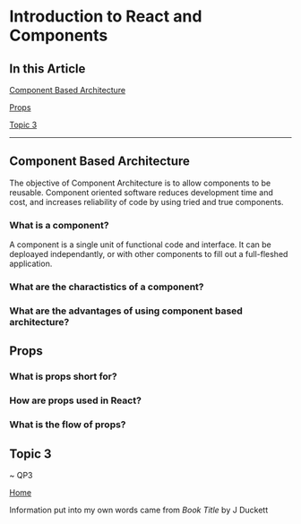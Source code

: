 # Introduction to React and Components

## In this Article

[Component Based Architecture](#topic1)

[Props](#topic2)

[Topic 3](#topic3)

---

<a name="topic1"></a>

## Component Based Architecture

The objective of Component Architecture is to allow components to be reusable.  Component oriented software reduces development time and cost, and increases reliability of code by using tried and true components. 

### What is a component?

A component is a single unit of functional code and interface. It can be deploayed independantly, or with other components to fill out a full-fleshed application.

### What are the charactistics of a component?


### What are the advantages of using component based architecture?

<a name="topic2"></a>

## Props

### What is props short for?

### How are props used in React?


### What is the flow of props?

<a name="topic3"></a>

## Topic 3


~ QP3

[Home](../README.md)

Information put into my own words came from *Book Title* by J Duckett
